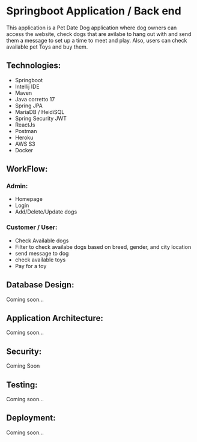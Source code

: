 # Springboot Application / Back end

This application is a Pet Date Dog application where dog owners can access the website, check dogs that are avilabe to hang out with and send them a message to set up a time to meet and play. Also, users can check available pet Toys and buy them. 

## Technologies:

* Springboot
* Intellij IDE
* Maven
* Java corretto 17
* Spring JPA
* MariaDB / HeidiSQL
* Spring Security JWT
* ReactJs
* Postman
* Heroku
* AWS S3
* Docker

## WorkFlow:

### Admin:
* Homepage
* Login 
* Add/Delete/Update dogs

### Customer / User:
* Check Available dogs
* Filter to check availabe dogs based on breed, gender, and city location
* send message to dog
* check available toys
* Pay for a toy

## Database Design: 
Coming soon...

## Application Architecture:
Coming soon...

## Security:
Coming Soon

## Testing:
Coming soon...

## Deployment:
Coming soon...


